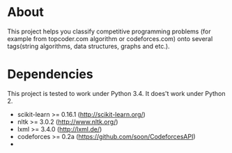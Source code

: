 # About

This project helps you classify competitive programming problems
(for example from topcoder.com algorithm or codeforces.com) 
onto several tags(string algorithms, data structures, graphs and etc.).


# Dependencies

This project is tested to work under Python 3.4. It does't work under Python 2.

- scikit-learn >= 0.16.1 (http://scikit-learn.org/)
- nltk >= 3.0.2 (http://www.nltk.org/)
- lxml >= 3.4.0 (http://lxml.de/)
- codeforces >= 0.2a (https://github.com/soon/CodeforcesAPI)
- 
